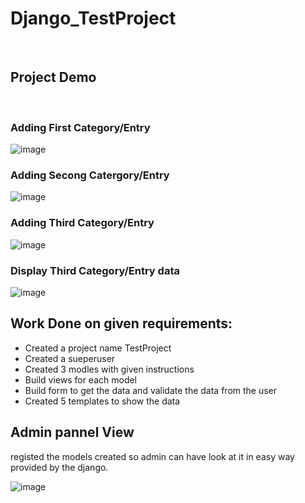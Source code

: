 # Django_TestProject
<br>

## Project Demo
<br> 

### Adding First Category/Entry

![image](https://github.com/Sanchit-chitke/Django_TestProject/assets/109956204/01082b94-6f55-4eb5-928d-456c7b214aa3)
<br>

### Adding Secong Catergory/Entry

![image](https://github.com/Sanchit-chitke/Django_TestProject/assets/109956204/e8562962-b4e4-4b4b-889c-956d6640d94c)
<br>

### Adding Third Category/Entry

![image](https://github.com/Sanchit-chitke/Django_TestProject/assets/109956204/f8687980-fe40-4635-bb1b-c61f4ec7b7d7)
<br>

### Display Third Category/Entry data

![image](https://github.com/Sanchit-chitke/Django_TestProject/assets/109956204/99975a42-3fd5-42d2-90b9-a8508662e272)

## Work Done on given requirements:
* Created a project name TestProject
* Created a sueperuser
* Created 3 modles with given instructions
* Build views for each model
* Build form to get the data and validate the data from the user
* Created 5 templates to show the data


## Admin pannel View

registed the models created so admin can have look at it in easy way provided by the django.

![image](https://github.com/Sanchit-chitke/Django_TestProject/assets/109956204/1f195bf2-6342-4fe0-b60a-ee2b64661434)
